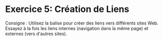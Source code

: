 # Exercice 5: Création de Liens

Consigne : Utilisez la balise <a> pour créer des liens vers différents sites Web. Essayez à la fois les liens internes (navigation dans la même page) et externes (vers d'autres sites).
